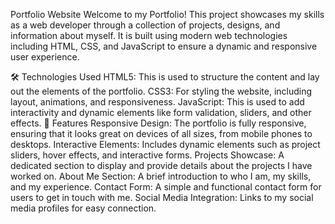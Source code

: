 Portfolio Website
Welcome to my Portfolio! This project showcases my skills as a web developer through a collection of projects, designs, and information about myself. It is built using modern web technologies including HTML, CSS, and JavaScript to ensure a dynamic and responsive user experience.

🛠️ Technologies Used
HTML5: This is used to structure the content and lay out the elements of the portfolio.
CSS3: For styling the website, including layout, animations, and responsiveness.
JavaScript: This is used to add interactivity and dynamic elements like form validation, sliders, and other effects.
🌟 Features
Responsive Design: The portfolio is fully responsive, ensuring that it looks great on devices of all sizes, from mobile phones to desktops.
Interactive Elements: Includes dynamic elements such as project sliders, hover effects, and interactive forms.
Projects Showcase: A dedicated section to display and provide details about the projects I have worked on.
About Me Section: A brief introduction to who I am, my skills, and my experience.
Contact Form: A simple and functional contact form for users to get in touch with me.
Social Media Integration: Links to my social media profiles for easy connection.
